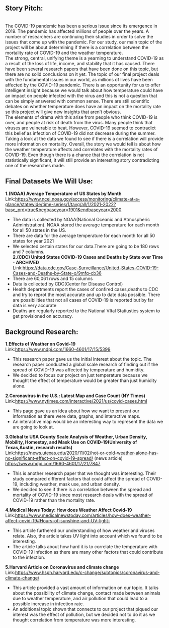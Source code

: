 

## **Story Pitch**:
<br>
The COVID-19 pandemic has been a serious issue since its emergence in 2019. The pandemic has affected millions of people over the years. A number of researchers are continuing their studies in order to solve the issues that come up with the pandemic. For our study, our main topic of the project will be about determining if there is a correlation between the mortality rate of COVID-19 and the weather temperature. <br>
    The strong, central, unifying theme is a yearning to understand COVID-19 as a result of the loss of life, income, and stability that it has caused. There have been several research papers that have been done on this topic, but there are no solid conclusions on it yet. The topic of our final project deals with the fundamental issues in our world, as millions of lives have been affected by the COVID-19 pandemic. There is an opportunity for us to offer intelligent insight because we would talk about how temperature could have an impact on people infected with the virus and this is not a question that can be simply answered with common sense. There are still scientific debates on whether temperature does have an impact on the mortality rate so this project will give new insights that aren’t obvious. <br>
    The elements of drama with this arise from people who think COVID-19 is over, and people at risk of death from the virus. Many people think that viruses are vulnerable to heat. However, COVID-19 seemed to contradict this belief as infection of COVID-19 did not decrease during the summer. Taking a look at the data we found to see if there is a correlation will provide more information on mortality. Overall, the story we would tell is about how the weather temperature affects and correlates with the mortality rates of COVID-19. Even though there is a chance that the correlation is not statistically significant, it will still provide an interesting story contradicting one of the researches made. 

## **Final Datasets We Will Use:**<br>
**1.(NOAA) Average Temperature of US States by Month**<br>
Link:https://www.ncei.noaa.gov/access/monitoring/climate-at-a-glance/statewide/time-series/1/tavg/all/1/2021-2022?base_prd=true&begbaseyear=1901&endbaseyear=2000<br>
- The data is collected by NOAA(National Oceanic and Atmospheric Administration). NOAA stored the average temperature for each month for all 50 states in the US.
- There are data for the average temperature for each month for all 50 states for year 2021
- We selected certain states for our data.There are going to be 180 rows and 7 columns.<br>
**2.(CDC) United States COVID-19 Cases and Deaths by State over Time - ARCHIVED**<br>
Link:https://data.cdc.gov/Case-Surveillance/United-States-COVID-19-Cases-and-Deaths-by-State-o/9mfq-cb36<br>
- There are 60,061 rows and 15 columns 
- Data is collected by CDC(Center for Disease Control)
- Health departments report the cases of confired cases,deaths to CDC and try to reprot the most accurate and up to date data possible. There are possibilities that not all cases of COVID-19 is reported but by far data is very accurate 
- Deaths are regularly reported to the National VItal Statiustics system to get provisioned on accuracy.<br>



## **Background Research:**<br>

**1.Effects of Weather on Covid-19**<br>
Link:https://www.mdpi.com/1660-4601/17/15/5399<br>
- This research paper gave us the initial interest about the topic. The research paper conducted a global scale research of finding out if the spread of
COVID-19 was affected by temperature and humidity. 
- We decided to focus our project on just temperature because we thought the effect of temperature would be greater than just humidity alone.

**2.Coronavirus in the U.S.: Latest Map and Case Count (NY Times)**<br>
Link:https://www.nytimes.com/interactive/2021/us/covid-cases.html<br>
- This page gave us an idea about how we want to present our information as there were data, graphs, and interactive maps.
- An interactive map would be an interesting way to represent the data we are going to look at.

**3.Global to USA County Scale Analysis of Weather, Urban Density, Mobility, Homestay, and Mask Use on COVID-19(University of Texas,Austin, research results)**<br>
Link:https://news.utexas.edu/2020/11/02/hot-or-cold-weather-alone-has-no-significant-effect-on-covid-19-spread/ (news article)<br>
https://www.mdpi.com/1660-4601/17/21/7847 <br>
- This is another research paper that we thought was interesting. Their study compared different factors that could affect the spread of COVID-19, including weather, mask use, and urban density. <br>
- We decided to see if there is a correlation between the spread and mortality of COVID-19 since most research deals with the spread of COVID-19 rather than the mortality rate.<br>

**4.Medical News Today: How does Weather Affect Covid-19**<br>
Link:https://www.medicalnewstoday.com/articles/how-does-weather-affect-covid-19#Hours-of-sunshine-and-UV-light- <br>
- This article furthered our understanding of how weather and viruses relate. Also, the article takes UV light into account which we found to be interesting.
- The article talks about how hard it is to correlate the temperature with COVID-19 infection as there are many other factors that could contribute to the infection. 

**5.Harvard Article on Coronavirus and climate change**<br>
Link:https://www.hsph.harvard.edu/c-change/subtopics/coronavirus-and-climate-change/ <br>
- This article provided a vast amount of information on our topic. It talks about the possibility of climate change, contact made between animals due to weather temperature, and air pollution that could lead to a possible increase in infection rate. 
- An additional topic shown that connects to our project that piqued our interest was the effect of pollution, but we decided not to do it as we thought correlation from temperature was more interesting.
